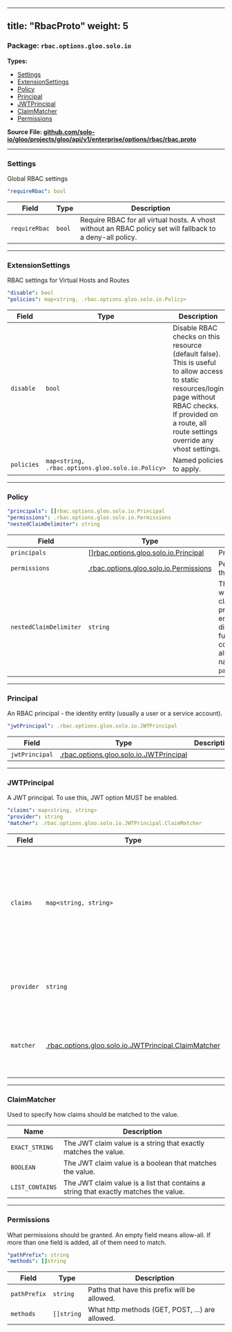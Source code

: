 
---
title: "RbacProto"
weight: 5
---

<!-- Code generated by solo-kit. DO NOT EDIT. -->


### Package: `rbac.options.gloo.solo.io` 
**Types:**


- [Settings](#settings)
- [ExtensionSettings](#extensionsettings)
- [Policy](#policy)
- [Principal](#principal)
- [JWTPrincipal](#jwtprincipal)
- [ClaimMatcher](#claimmatcher)
- [Permissions](#permissions)
  



**Source File: [github.com/solo-io/gloo/projects/gloo/api/v1/enterprise/options/rbac/rbac.proto](https://github.com/solo-io/gloo/blob/main/projects/gloo/api/v1/enterprise/options/rbac/rbac.proto)**





---
### Settings

 
Global RBAC settings

```yaml
"requireRbac": bool

```

| Field | Type | Description |
| ----- | ---- | ----------- | 
| `requireRbac` | `bool` | Require RBAC for all virtual hosts. A vhost without an RBAC policy set will fallback to a deny-all policy. |




---
### ExtensionSettings

 
RBAC settings for Virtual Hosts and Routes

```yaml
"disable": bool
"policies": map<string, .rbac.options.gloo.solo.io.Policy>

```

| Field | Type | Description |
| ----- | ---- | ----------- | 
| `disable` | `bool` | Disable RBAC checks on this resource (default false). This is useful to allow access to static resources/login page without RBAC checks. If provided on a route, all route settings override any vhost settings. |
| `policies` | `map<string, .rbac.options.gloo.solo.io.Policy>` | Named policies to apply. |




---
### Policy



```yaml
"principals": []rbac.options.gloo.solo.io.Principal
"permissions": .rbac.options.gloo.solo.io.Permissions
"nestedClaimDelimiter": string

```

| Field | Type | Description |
| ----- | ---- | ----------- | 
| `principals` | [[]rbac.options.gloo.solo.io.Principal](../rbac.proto.sk/#principal) | Principals in this policy. |
| `permissions` | [.rbac.options.gloo.solo.io.Permissions](../rbac.proto.sk/#permissions) | Permissions granted to the principals. |
| `nestedClaimDelimiter` | `string` | The delimiter to use when specifying nested claim names within principals. Default is an empty string, which disables nested claim functionality. This is commonly set to `.`, allowing for nested claim names of the form `parent.child.grandchild`. |




---
### Principal

 
An RBAC principal - the identity entity (usually a user or a service account).

```yaml
"jwtPrincipal": .rbac.options.gloo.solo.io.JWTPrincipal

```

| Field | Type | Description |
| ----- | ---- | ----------- | 
| `jwtPrincipal` | [.rbac.options.gloo.solo.io.JWTPrincipal](../rbac.proto.sk/#jwtprincipal) |  |




---
### JWTPrincipal

 
A JWT principal. To use this, JWT option MUST be enabled.

```yaml
"claims": map<string, string>
"provider": string
"matcher": .rbac.options.gloo.solo.io.JWTPrincipal.ClaimMatcher

```

| Field | Type | Description |
| ----- | ---- | ----------- | 
| `claims` | `map<string, string>` | Set of claims that make up this principal. Commonly, the 'iss' and 'sub' or 'email' claims are used. If you specify the path for a nested claim, such as 'parent.child.foo', you must also specify a non-empty string value for the `nested_claim_delimiter` field in the Policy. |
| `provider` | `string` | Verify that the JWT came from a specific provider. This usually can be left empty and a provider will be chosen automatically. |
| `matcher` | [.rbac.options.gloo.solo.io.JWTPrincipal.ClaimMatcher](../rbac.proto.sk/#claimmatcher) | The matcher to use when evaluating this principal. By default, exact string comparison (EXACT_STRING) is used. |




---
### ClaimMatcher

 
Used to specify how claims should be matched to the value.

| Name | Description |
| ----- | ----------- | 
| `EXACT_STRING` | The JWT claim value is a string that exactly matches the value. |
| `BOOLEAN` | The JWT claim value is a boolean that matches the value. |
| `LIST_CONTAINS` | The JWT claim value is a list that contains a string that exactly matches the value. |




---
### Permissions

 
What permissions should be granted. An empty field means allow-all.
If more than one field is added, all of them need to match.

```yaml
"pathPrefix": string
"methods": []string

```

| Field | Type | Description |
| ----- | ---- | ----------- | 
| `pathPrefix` | `string` | Paths that have this prefix will be allowed. |
| `methods` | `[]string` | What http methods (GET, POST, ...) are allowed. |





<!-- Start of HubSpot Embed Code -->
<script type="text/javascript" id="hs-script-loader" async defer src="//js.hs-scripts.com/5130874.js"></script>
<!-- End of HubSpot Embed Code -->
